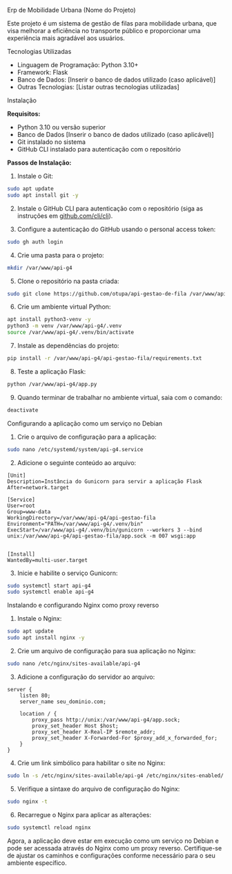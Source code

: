 Erp de Mobilidade Urbana (Nome do Projeto)

Este projeto é um sistema de gestão de filas para mobilidade urbana, que visa melhorar a eficiência no transporte público e proporcionar uma experiência mais agradável aos usuários.

Tecnologias Utilizadas

- Linguagem de Programação: Python 3.10+
- Framework: Flask
- Banco de Dados: [Inserir o banco de dados utilizado (caso aplicável)]
- Outras Tecnologias: [Listar outras tecnologias utilizadas]

Instalação

**Requisitos:**

- Python 3.10 ou versão superior
- Banco de Dados [Inserir o banco de dados utilizado (caso aplicável)]
- Git instalado no sistema
- GitHub CLI instalado para autenticação com o repositório

**Passos de Instalação:**

1. Instale o Git:

```bash
sudo apt update
sudo apt install git -y
```

2. Instale o GitHub CLI para autenticação com o repositório (siga as instruções em [github.com/cli/cli](https://github.com/cli/cli/blob/trunk/docs/install_linux.md)).

3. Configure a autenticação do GitHub usando o personal access token:

```bash
sudo gh auth login
```

4. Crie uma pasta para o projeto:

```bash
mkdir /var/www/api-g4
```

5. Clone o repositório na pasta criada:

```bash
sudo git clone https://github.com/otupa/api-gestao-de-fila /var/www/api-g4
```

6. Crie um ambiente virtual Python:

```bash
apt install python3-venv -y
python3 -m venv /var/www/api-g4/.venv
source /var/www/api-g4/.venv/bin/activate
```

7. Instale as dependências do projeto:

```bash
pip install -r /var/www/api-g4/api-gestao-fila/requirements.txt 
```

8. Teste a aplicação Flask:

```bash
python /var/www/api-g4/app.py
```

9. Quando terminar de trabalhar no ambiente virtual, saia com o comando:

```bash
deactivate
```

Configurando a aplicação como um serviço no Debian

1. Crie o arquivo de configuração para a aplicação:

```bash
sudo nano /etc/systemd/system/api-g4.service
```

2. Adicione o seguinte conteúdo ao arquivo:

```plaintext
[Unit]
Description=Instância do Gunicorn para servir a aplicação Flask
After=network.target

[Service]
User=root
Group=www-data
WorkingDirectory=/var/www/api-g4/api-gestao-fila
Environment="PATH=/var/www/api-g4/.venv/bin"
ExecStart=/var/www/api-g4/.venv/bin/gunicorn --workers 3 --bind unix:/var/www/api-g4/api-gestao-fila/app.sock -m 007 wsgi:app


[Install]
WantedBy=multi-user.target
```

3. Inicie e habilite o serviço Gunicorn:

```bash
sudo systemctl start api-g4
sudo systemctl enable api-g4
```

Instalando e configurando Nginx como proxy reverso

1. Instale o Nginx:

```bash
sudo apt update
sudo apt install nginx -y
```

2. Crie um arquivo de configuração para sua aplicação no Nginx:

```bash
sudo nano /etc/nginx/sites-available/api-g4
```

3. Adicione a configuração do servidor ao arquivo:

```plaintext
server {
    listen 80;
    server_name seu_dominio.com;

    location / {
        proxy_pass http://unix:/var/www/api-g4/app.sock;
        proxy_set_header Host $host;
        proxy_set_header X-Real-IP $remote_addr;
        proxy_set_header X-Forwarded-For $proxy_add_x_forwarded_for;
    }
}
```

4. Crie um link simbólico para habilitar o site no Nginx:

```bash
sudo ln -s /etc/nginx/sites-available/api-g4 /etc/nginx/sites-enabled/
```

5. Verifique a sintaxe do arquivo de configuração do Nginx:

```bash
sudo nginx -t
```

6. Recarregue o Nginx para aplicar as alterações:

```bash
sudo systemctl reload nginx
```

Agora, a aplicação deve estar em execução como um serviço no Debian e pode ser acessada através do Nginx como um proxy reverso. Certifique-se de ajustar os caminhos e configurações conforme necessário para o seu ambiente específico.